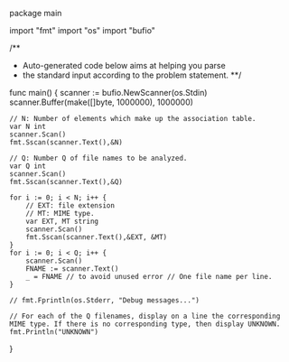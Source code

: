
package main

import "fmt"
import "os"
import "bufio"

/**
 * Auto-generated code below aims at helping you parse
 * the standard input according to the problem statement.
 **/

func main() {
    scanner := bufio.NewScanner(os.Stdin)
    scanner.Buffer(make([]byte, 1000000), 1000000)

    // N: Number of elements which make up the association table.
    var N int
    scanner.Scan()
    fmt.Sscan(scanner.Text(),&N)
    
    // Q: Number Q of file names to be analyzed.
    var Q int
    scanner.Scan()
    fmt.Sscan(scanner.Text(),&Q)
    
    for i := 0; i < N; i++ {
        // EXT: file extension
        // MT: MIME type.
        var EXT, MT string
        scanner.Scan()
        fmt.Sscan(scanner.Text(),&EXT, &MT)
    }
    for i := 0; i < Q; i++ {
        scanner.Scan()
        FNAME := scanner.Text()
        _ = FNAME // to avoid unused error // One file name per line.
    }
    
    // fmt.Fprintln(os.Stderr, "Debug messages...")
    
    // For each of the Q filenames, display on a line the corresponding MIME type. If there is no corresponding type, then display UNKNOWN.
    fmt.Println("UNKNOWN")
}